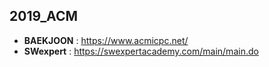 ## 2019_ACM
- __BAEKJOON__ : https://www.acmicpc.net/<br>
- __SWexpert__ : https://swexpertacademy.com/main/main.do<br><br>